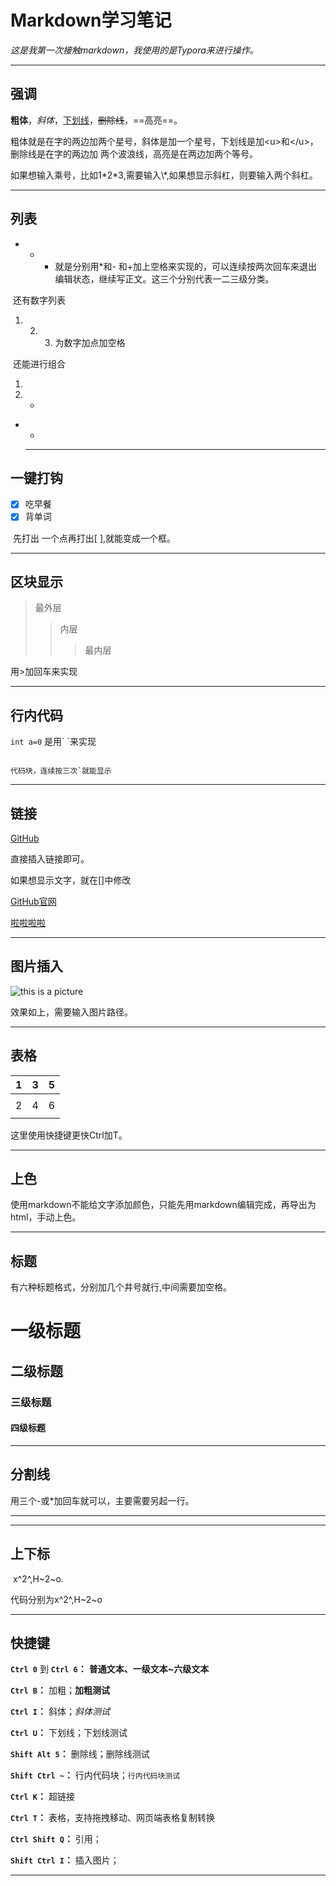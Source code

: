 #                                                                                                 Markdown学习笔记

 *这是我第一次接触markdown，我使用的是Typora来进行操作。*

---



##  强调

**粗体**，*斜体*，<u>下划线</u>，~~删除线~~，==高亮==。

粗体就是在字的两边加两个星号，斜体是加一个星号，下划线是加\<u>和\</u>，删除线是在字的两边加 两个波浪线，高亮是在两边加两个等号。

如果想输入乘号，比如1\*2\*3,需要输入\\*,如果想显示斜杠，则要输入两个斜杠。

---



##  列表

* - + 就是分别用\*和\- 和\+加上空格来实现的，可以连续按两次回车来退出编辑状态，继续写正文。这三个分别代表一二三级分类。

​       还有数字列表

1. 2. 3. 为数字加点加空格

​     还能进行组合

1. 
2. * 

* -  

  ---

  

## 一键打钩

- [x] 吃早餐
- [x] 背单词

​    先打出 一个点再打出[ ],就能变成一个框。

---



## 区块显示

> 最外层
>
> > 内层
> >
> > > 最内层

用>加回车来实现

---



## 行内代码

`int a=0` 是用\` \`来实现

```

代码块，连续按三次`就能显示

```

---



## 链接

[GitHub](https://github.com/)

直接插入链接即可。

如果想显示文字，就在[]中修改

[GitHub官网](https://github.com/)

[啦啦啦啦](https://github.com/)

---



## 图片插入

![this is a picture](https://images.pexels.com/photos/919278/pexels-photo-919278.jpeg?auto=compress&cs=tinysrgb&w=800)



效果如上，需要输入图片路径。

---



## 表格

| 1    | 3    | 5    |
| ---- | ---- | ---- |
|      |      |      |
| 2    | 4    | 6    |
|      |      |      |

这里使用快捷键更快Ctrl加T。

---



## 上色

使用markdown不能给文字添加颜色，只能先用markdown编辑完成，再导出为html，手动上色。

---



## 标题

有六种标题格式，分别加几个井号就行,中间需要加空格。

# 一级标题

## 二级标题

### 三级标题

#### 四级标题

---



## 分割线

用三个-或*加回车就可以，主要需要另起一行。

---



---



## 上下标

​    x^2^,H~2~o.

  代码分别为x\^2\^,H\~2\~o

***



## 快捷键

**`Ctrl 0`** 到 **`Ctrl 6`：** **普通文本、一级文本~六级文本**

**`Ctrl B`：** 加粗；**加粗测试**

**`Ctrl I`：** 斜体；*斜体测试*

**`Ctrl U`：** 下划线；下划线测试

**`Shift Alt 5`：** 删除线；删除线测试

**`Shift Ctrl ~`：** 行内代码块；`行内代码块测试`

**`Ctrl K`：** 超链接

**`Ctrl T`：** 表格，支持拖拽移动、网页端表格复制转换

**`Ctrl Shift Q`：** 引用；

**`Shift Ctrl I`：** 插入图片；

___


